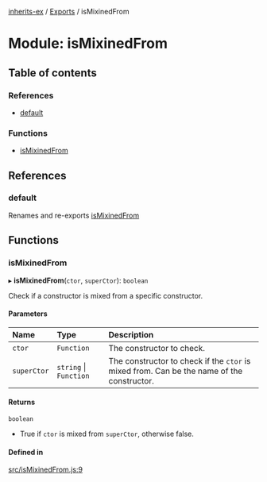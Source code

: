 [inherits-ex](../README.md) / [Exports](../modules.md) / isMixinedFrom

# Module: isMixinedFrom

## Table of contents

### References

- [default](isMixinedFrom.md#default)

### Functions

- [isMixinedFrom](isMixinedFrom.md#ismixinedfrom)

## References

### default

Renames and re-exports [isMixinedFrom](isMixinedFrom.md#ismixinedfrom)

## Functions

### isMixinedFrom

▸ **isMixinedFrom**(`ctor`, `superCtor`): `boolean`

Check if a constructor is mixed from a specific constructor.

#### Parameters

| Name | Type | Description |
| :------ | :------ | :------ |
| `ctor` | `Function` | The constructor to check. |
| `superCtor` | `string` \| `Function` | The constructor to check if the `ctor` is mixed from. Can be the name of the constructor. |

#### Returns

`boolean`

- True if `ctor` is mixed from `superCtor`, otherwise false.

#### Defined in

[src/isMixinedFrom.js:9](https://github.com/snowyu/inherits-ex.js/blob/a0c491f/src/isMixinedFrom.js#L9)
